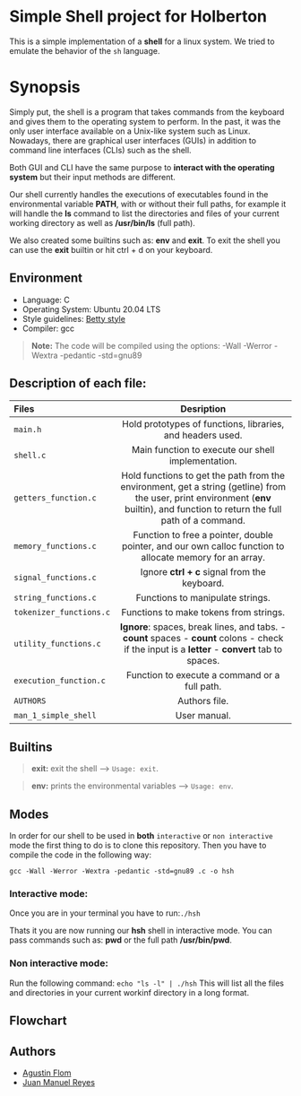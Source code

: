 # Simple Shell project for Holberton

This is a simple implementation of a **shell** for a linux system. We tried to emulate the behavior
of the ``sh`` language.

# Synopsis

Simply put, the shell is a program that takes commands from the keyboard and gives them to the operating system to
perform. In the past, it was the only user interface available on a Unix-like system such as Linux.
Nowadays, there are graphical user interfaces (GUIs) in addition to command line interfaces (CLIs) such as the shell.

Both GUI and CLI have the same purpose to **interact with the operating system** but their input methods are
different.

Our shell currently handles the executions of executables found in the environmental variable **PATH**, with
or without their full paths, for example it will handle the **ls** command to list the directories and files of your
current working directory as well as **/usr/bin/ls** (full path).

We also created some builtins such as: **env** and **exit**.
To exit the shell you can use the **exit** builtin or hit ctrl + d on your keyboard.

## Environment
* Language: C
* Operating System: Ubuntu 20.04 LTS
* Style guidelines: [Betty style](https://github.com/holbertonschool/Betty/wiki)
* Compiler: gcc
 > **Note:** The code will be compiled using the options: -Wall -Werror -Wextra -pedantic -std=gnu89

## Description of each file:

| Files          |Desription
|:----------------|:-------------------------------:|
|``main.h`` | Hold prototypes of functions, libraries, and headers used.
|``shell.c`` | Main function to execute our shell implementation.
|``getters_function.c`` | Hold functions to get the path from the environment, get a string (getline) from the user, print environment (**env** builtin), and function to return the full path of a command.
|``memory_functions.c`` | Function to free a pointer, double pointer, and our own calloc function to allocate memory for an array.
|``signal_functions.c`` | Ignore **ctrl + c** signal from the keyboard.
|``string_functions.c`` | Functions to manipulate strings.
|``tokenizer_functions.c`` | Functions to make tokens from strings.
|``utility_functions.c`` | **Ignore**: spaces, break lines, and tabs. - **count** spaces - **count** colons - check if the input is a **letter** - **convert** tab to spaces.
|``execution_function.c`` | Function to execute a command or a full path.
|``AUTHORS`` | Authors file.
|``man_1_simple_shell`` | User manual.

## Builtins

> **exit:** exit the shell --> ``Usage: exit``.

> **env:** prints the environmental variables --> ``Usage: env``.

## Modes

In order for our shell to be used in **both** ``interactive`` or ``non interactive`` mode the first thing to do is
to clone this repository.
Then you have to compile the code in the following way:

```gcc -Wall -Werror -Wextra -pedantic -std=gnu89 .c -o hsh```

### Interactive mode:

Once you are in your terminal you have to run:```./hsh```

Thats it you are now running our **hsh** shell in interactive mode.
You can pass commands such as: **pwd** or the full path **/usr/bin/pwd**.

### Non interactive mode:

Run the following command:
```echo "ls -l" | ./hsh```
This will list all the files and directories in your current workinf directory in a long format.

## Flowchart


## Authors

* [Agustin Flom](https://github.com/agusfl)
* [Juan Manuel Reyes](https://github.com/JuanManuelReyes)
